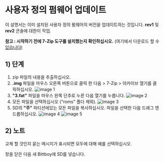 # 사용자 정의 펌웨어 업데이트

이 설명서는 이미 설치된 사용자 정의 펌웨어의 버전을 업데이트하는 것입니다. **rev1** 및 **rev2** 콘솔에 대한이 작업.

**참고 : 시작하기 전에 7-Zip 도구를 설치했는지 확인하십시오.** (여기에서 다운로드 할 수 [있습니다](https://www.7-zip.org/download.html))

## 1) 단계
1. zip 파일의 내용을 추출하십시오.
2. **.img** 파일을 마우스 오른쪽 버튼으로 클릭 한 다음 > 7-Zip > 아카이브 열기를 클릭하십시오.
![image 1](https://i.imgur.com/Z0V3nlk.jpg)
3. **"3.fat"** 파일을 마우스 왼쪽 단추로 누른 다음 열기를 누릅니다.
![image 2](https://i.imgur.com/XS7mu45.jpg)
4. 모든 파일을 선택하십시오 ("roms" 폴더 제외).
![image 3](https://i.imgur.com/mAIGkef.jpg)
5. SD의 **"주"** 파티션에있는 모든 파일을 복사하십시오. 파일을 선택한 다음 드래그 앤 드롭하십시오.
![image 4](https://i.imgur.com/Zyc2EWR.jpg)
![image 5](https://i.imgur.com/9Xp74zn.jpg)

## 2) 노트
교체 할 것인지 묻는 메시지가 표시되면 모두에 대해 예를 선택하십시오. 

창을 닫은 다음 새 Bittboy에 SD를 넣습니다.